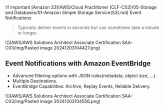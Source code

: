 
!!! important [Amazon S3](AWS/Cloud Practitioner (CLF-C02)/05-Storage and Databases/01-Amazon Simple Storage Service(S3).md) Event Notifications
> Typically deliver events in seconds but can sometimes take a minute or longer.

![](AWS/AWS Solutions Architect Associate Certification SAA-C03/img/Pasted image 20241203104427.png)

 ## Event Notifications with Amazon EventBridge
 - Advanced filtering options with JSON rules(metadata, object size, ...).
 - Multiple Destinations.
 - EventBridge Capabilities: Archive, Replay Events, Reliable Delivery.

![](AWS/AWS Solutions Architect Associate Certification SAA-C03/img/Pasted image 20241203104556.png)